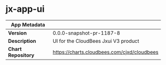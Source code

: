 # jx-app-ui

|App Metadata||
|---|---|
| **Version** | 0.0.0-snapshot-pr-1187-8 |
| **Description** | UI for the CloudBees Jxui V3 product |
| **Chart Repository** | https://charts.cloudbees.com/cjxd/cloudbees |
